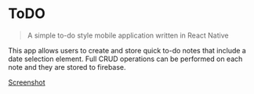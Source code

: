 # ToDO

> A simple to-do style mobile application written in React Native 

This app allows users to create and store quick to-do notes that include a date selection element. Full CRUD operations can be performed on each note and they are stored to firebase.

[Screenshot]() 